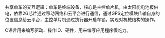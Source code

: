 共享单车的交互逻辑：单车是终端设备，核心是主控单片机，由太阳能电池板供电，依靠2G芯片通过移动网络和云平台进行通信，通过GPS定位模块传输自身的位置信息给云平台，主控单片机通过执行器开启车锁，实现对机械结构的操作。

C语言用来编写驱动、操作IO、硬件，用来编写应用程序很吃力。